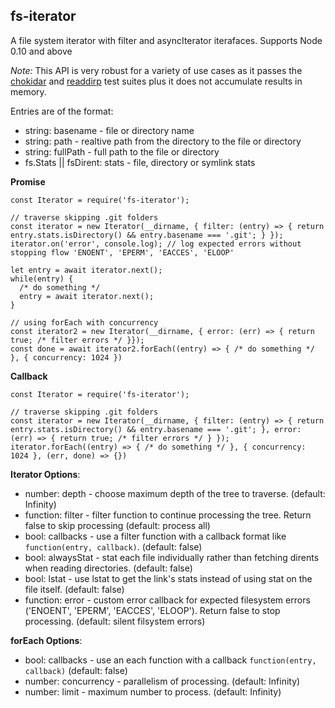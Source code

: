 ## fs-iterator

A file system iterator with filter and asyncIterator iterafaces. Supports Node 0.10 and above

_Note:_ This API is very robust for a variety of use cases as it passes the [chokidar](https://github.com/paulmillr/chokidar) and [readdirp](https://github.com/paulmillr/readdirp) test suites plus it does not accumulate results in memory.

Entries are of the format:

- string: basename - file or directory name
- string: path - realtive path from the directory to the file or directory
- string: fullPath - full path to the file or directory
- fs.Stats || fsDirent: stats - file, directory or symlink stats

**Promise**

```
const Iterator = require('fs-iterator');

// traverse skipping .git folders
const iterator = new Iterator(__dirname, { filter: (entry) => { return entry.stats.isDirectory() && entry.basename === '.git'; } });
iterator.on('error', console.log); // log expected errors without stopping flow 'ENOENT', 'EPERM', 'EACCES', 'ELOOP'

let entry = await iterator.next();
while(entry) {
  /* do something */
  entry = await iterator.next();
}

// using forEach with concurrency
const iterator2 = new Iterator(__dirname, { error: (err) => { return true; /* filter errors */ }});
const done = await iterator2.forEach((entry) => { /* do something */ }, { concurrency: 1024 })
```

**Callback**

```
const Iterator = require('fs-iterator');

// traverse skipping .git folders
const iterator = new Iterator(__dirname, { filter: (entry) => { return entry.stats.isDirectory() && entry.basename === '.git'; }, error: (err) => { return true; /* filter errors */ } });
iterator.forEach((entry) => { /* do something */ }, { concurrency: 1024 }, (err, done) => {})
```

**Iterator Options**:

- number: depth - choose maximum depth of the tree to traverse. (default: Infinity)
- function: filter - filter function to continue processing the tree. Return false to skip processing (default: process all)
- bool: callbacks - use a filter function with a callback format like `function(entry, callback)`. (default: false)
- bool: alwaysStat - stat each file individually rather than fetching dirents when reading directories. (default: false)
- bool: lstat - use lstat to get the link's stats instead of using stat on the file itself. (default: false)
- function: error - custom error callback for expected filesystem errors ('ENOENT', 'EPERM', 'EACCES', 'ELOOP'). Return false to stop processing. (default: silent filsystem errors)

**forEach Options**:

- bool: callbacks - use an each function with a callback `function(entry, callback)` (default: false)
- number: concurrency - parallelism of processing. (default: Infinity)
- number: limit - maximum number to process. (default: Infinity)
